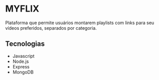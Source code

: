 # MYFLIX

Plataforma que permite usuários montarem playlists com links para seu vídeos preferidos, separados por categoria.

## Tecnologias

- Javascript
- Node.js
- Express
- MongoDB
